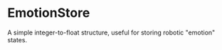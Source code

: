EmotionStore
============

A simple integer-to-float structure, useful for storing robotic "emotion" states.
